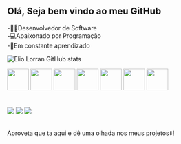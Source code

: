 <h2>Olá, Seja bem vindo ao meu GitHub</h1>

-👨‍💻Desenvolvedor de Software
<Br>
-💻Apaixonado por Programação
 <Br>
-📘Em constante aprendizado
  
![Elio Lorran GitHub stats](https://github-readme-stats.vercel.app/api?username=lorran-alves&show_icons=true&theme=dark)
<br>
<div style='display:inline_block;'>
  
  <img width="50px" height="50px" src="https://cdn.jsdelivr.net/gh/devicons/devicon/icons/html5/html5-original.svg" />
  <img width="50px" height="50px" src="https://cdn.jsdelivr.net/gh/devicons/devicon/icons/css3/css3-original.svg" />
  <img width="50px" height="50px" src="https://cdn.jsdelivr.net/gh/devicons/devicon/icons/bootstrap/bootstrap-original.svg" />
  <img width="50px" height="50px" src="https://cdn.jsdelivr.net/gh/devicons/devicon/icons/javascript/javascript-original.svg" />
  <img width="50px" height="50px" src="https://cdn.jsdelivr.net/gh/devicons/devicon/icons/php/php-original.svg" />
  <img width="50px" height="50px" src="https://cdn.jsdelivr.net/gh/devicons/devicon/icons/mysql/mysql-original-wordmark.svg" />
  <img width="50px" height="50px" src="https://cdn.jsdelivr.net/gh/devicons/devicon/icons/laravel/laravel-plain-wordmark.svg" />

</div>
<br>
<div style='display:inline_block;margin-top:20px;'>
  <a><img src='https://img.shields.io/badge/Gmail-D14836?style=for-the-badge&logo=gmail&logoColor=white'></a>
  <a href='https://www.linkedin.com/in/elio-lorran/'> <img src='https://img.shields.io/badge/LinkedIn-0077B5?style=for-the-badge&logo=linkedin&logoColor=white'></a>
  <a href='https://www.instagram.com/_lorran.alves_/?hl=pt'> <img src='https://img.shields.io/badge/Instagram-E4405F?style=for-the-badge&logo=instagram&logoColor=white'></a>
</div>
<br>
<p>Aproveta que ta aqui e dê uma olhada nos meus projetos⬇️!<p>
